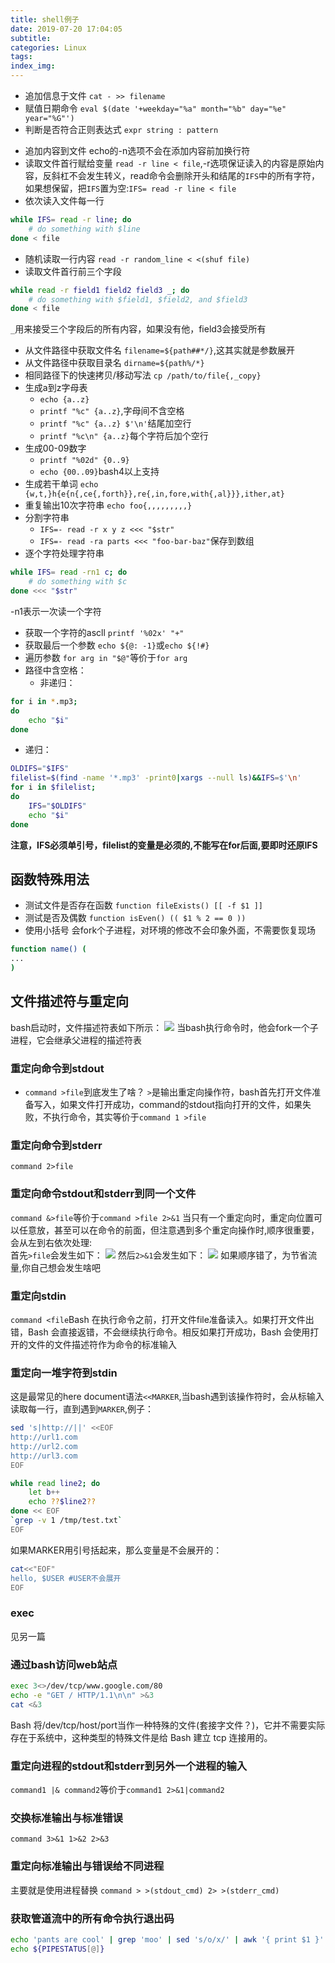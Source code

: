```yaml
---
title: shell例子
date: 2019-07-20 17:04:05
subtitle:
categories: Linux
tags:
index_img:
---
```

* 追加信息于文件
`cat - >> filename`
* 赋值日期命令
`eval $(date '+weekday="%a" month="%b" day="%e" year="%G"')`
* 判断是否符合正则表达式
`expr string : pattern`
- 追加内容到文件
echo的-n选项不会在添加内容前加换行符
- 读取文件首行赋给变量
`read -r line < file`,-r选项保证读入的内容是原始内容，反斜杠不会发生转义，read命令会删除开头和结尾的`IFS`中的所有字符，如果想保留，把`IFS`置为空:`IFS= read -r line < file`
- 依次读入文件每一行
```bash
while IFS= read -r line; do
    # do something with $line
done < file
```
- 随机读取一行内容
`read -r random_line < <(shuf file)`
- 读取文件首行前三个字段
```bash
while read -r field1 field2 field3 _; do
    # do something with $field1, $field2, and $field3
done < file
```
`_`用来接受三个字段后的所有内容，如果没有他，field3会接受所有
- 从文件路径中获取文件名
`filename=${path##*/}`,这其实就是参数展开
- 从文件路径中获取目录名
`dirname=${path%/*}`
- 相同路径下的快速拷贝/移动写法
`cp /path/to/file{,_copy}`
- 生成a到z字母表
  - `echo {a..z}`
  - `printf "%c" {a..z}`,字母间不含空格
  - `printf "%c" {a..z} $'\n'`结尾加空行
  - `printf "%c\n" {a..z}`每个字符后加个空行
- 生成00-09数字
  - `printf "%02d" {0..9}`
  - `echo {00..09}`bash4以上支持
- 生成若干单词
`echo {w,t,}h{e{n{,ce{,forth}},re{,in,fore,with{,al}}},ither,at}`
- 重复输出10次字符串
`echo foo{,,,,,,,,,}`
- 分割字符串
  - `IFS=- read -r x y z <<< "$str"`
  - `IFS=- read -ra parts <<< "foo-bar-baz"`保存到数组
- 逐个字符处理字符串
```bash
while IFS= read -rn1 c; do
    # do something with $c
done <<< "$str"
```
-n1表示一次读一个字符
- 获取一个字符的ascll
`printf '%02x' "+"`
- 获取最后一个参数
`echo ${@: -1}`或`echo ${!#}`
- 遍历参数
`for arg in "$@"`等价于`for arg`
- 路径中含空格：
  - 非递归：
```bash
for i in *.mp3;
do
	echo "$i"
done
```
  - 递归：
```bash
OLDIFS="$IFS"
filelist=$(find -name '*.mp3' -print0|xargs --null ls)&&IFS=$'\n'
for i in $filelist;
do
	IFS="$OLDIFS"
	echo "$i"
done
```
**注意，IFS必须单引号，filelist的变量是必须的,不能写在for后面,要即时还原IFS**
## 函数特殊用法
- 测试文件是否存在函数
`function fileExists() [[ -f $1 ]]`
- 测试是否及偶数
`function isEven() (( $1 % 2 == 0 ))`
- 使用小括号
会fork个子进程，对环境的修改不会印象外面，不需要恢复现场
```bash
function name() ( 
... 
)
```
## 文件描述符与重定向
bash启动时，文件描述符表如下所示：
![](/img/file_descriptor.png)
当bash执行命令时，他会fork一个子进程，它会继承父进程的描述符表
### 重定向命令到stdout
- `command >file`到底发生了啥？
`>`是输出重定向操作符，bash首先打开文件准备写入，如果文件打开成功，command的stdout指向打开的文件，如果失败，不执行命令，其实等价于`command 1 >file`
### 重定向命令到stderr
`command 2>file`
### 重定向命令stdout和stderr到同一个文件
`command &>file`等价于`command >file 2>&1`
当只有一个重定向时，重定向位置可以任意放，甚至可以在命令的前面，但注意遇到多个重定向操作时,顺序很重要，会从左到右依次处理:  
首先`>file`会发生如下：
![](/img/file_descriptor1.png)
然后`2>&1`会发生如下：
![](/img/file_descriptor2.png)
如果顺序错了，为节省流量,你自己想会发生啥吧
### 重定向stdin
`command <file`Bash 在执行命令之前，打开文件file准备读入。如果打开文件出错，Bash 会直接返错，不会继续执行命令。相反如果打开成功，Bash 会使用打开的文件的文件描述符作为命令的标准输入
### 重定向一堆字符到stdin
这是最常见的here document语法`<<MARKER`,当bash遇到该操作符时，会从标输入读取每一行，直到遇到`MARKER`,例子：
```bash
sed 's|http://||' <<EOF
http://url1.com
http://url2.com
http://url3.com
EOF
```
```bash
while read line2; do
    let b++
    echo ??$line2??
done << EOF
`grep -v 1 /tmp/test.txt`
EOF
```
如果MARKER用引号括起来，那么变量是不会展开的：
```bash
cat<<"EOF"
hello, $USER #USER不会展开
EOF
```
### exec
见另一篇
### 通过bash访问web站点
```bash
exec 3<>/dev/tcp/www.google.com/80
echo -e "GET / HTTP/1.1\n\n" >&3
cat <&3
```
Bash 将/dev/tcp/host/port当作一种特殊的文件(套接字文件？)，它并不需要实际存在于系统中，这种类型的特殊文件是给 Bash 建立 tcp 连接用的。
### 重定向进程的stdout和stderr到另外一个进程的输入
`command1 |& command2`等价于`command1 2>&1|command2`
### 交换标准输出与标准错误
`command 3>&1 1>&2 2>&3`
### 重定向标准输出与错误给不同进程
主要就是使用进程替换
`command > >(stdout_cmd) 2> >(stderr_cmd)`
### 获取管道流中的所有命令执行退出码
```bash
echo 'pants are cool' | grep 'moo' | sed 's/o/x/' | awk '{ print $1 }'
echo ${PIPESTATUS[@]}
```
